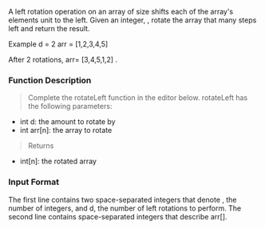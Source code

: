 A left rotation operation on an array of size  shifts each of the array's elements  unit to the left. Given an integer, , rotate the array that many steps left and return the result.

Example
d = 2
arr = [1,2,3,4,5]

After 2 rotations, arr= [3,4,5,1,2] .

### Function Description
> Complete the rotateLeft function in the editor below.
> rotateLeft has the following parameters:

- int d: the amount to rotate by
- int arr[n]: the array to rotate

> Returns
- int[n]: the rotated array

### Input Format

The first line contains two space-separated integers that denote , the number of integers, and d, the number of left rotations to perform.
The second line contains  space-separated integers that describe arr[].